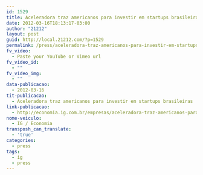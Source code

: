 ```yaml
---
id: 1529
title: Aceleradora traz americanos para investir em startups brasileiras
date: 2012-03-16T18:13:17-03:00
author: "21212"
layout: post
guid: http://local.21212.com/?p=1529
permalink: /press/aceleradora-traz-americanos-para-investir-em-startups-brasileiras/
fv_video:
  - Paste your YouTube or Vimeo url
fv_video_id:
  - ""
fv_video_img:
  - ""
data-publicacao:
  - 2012-03-16
tit-publicacao:
  - Aceleradora traz americanos para investir em startups brasileiras
link-publicacao:
  - http://economia.ig.com.br/empresas/aceleradora-traz-americanos-para-investir-em-startups-brasileira/n1597697127924.html
nome-veiculo:
  - IG / Economia
transposh_can_translate:
  - 'true'
categories:
  - press
tags:
  - ig
  - press
---
```

